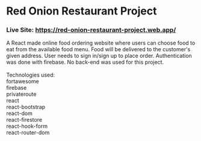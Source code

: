 # Red Onion Restaurant Project

### Live Site: https://red-onion-restaurant-project.web.app/

A React made online food ordering website where users can choose food to eat from the available food menu. Food will be delivered to the customer's given address. User needs to sign in/sign up to place order. Authentication was done with firebase. No back-end was used for this project.\
\
Technologies used:\
fortawesome\
firebase\
privateroute\
react\
react-bootstrap\
react-dom\
react-firestore\
react-hook-form\
react-router-dom
